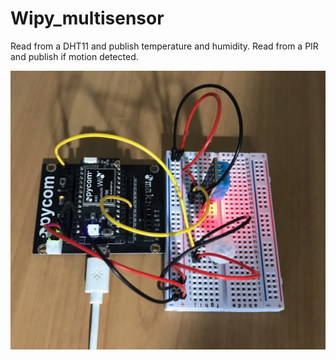 # Wipy_multisensor

Read from a DHT11 and publish temperature and humidity. Read from a PIR and publish if motion detected.

![alt text](https://github.com/robmarkcole/Wipy_multisensor/blob/master/wipy.JPG)
